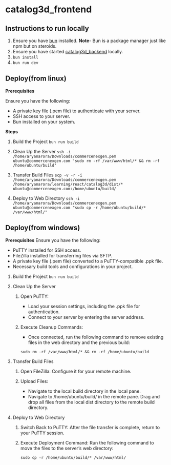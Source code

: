 # catalog3d_frontend

## Instructions to run locally
1. Ensure you have [bun](https://bun.sh/) installed.
**Note**- Bun is a package manager just like npm but on steroids.
2. Ensure you have started [catalog3d_backend](https://github.com/aryanA101a/catalog3d_backend) locally.
3. `bun install`
4. `bun run dev`

## Deploy(from linux)
**Prerequisites**

Ensure you have the following:

- A private key file (.pem file) to authenticate with your server.
- SSH access to your server.
- Bun installed on your system.

**Steps**

1. Build the Project
`bun run build`

2. Clean Up the Server
`ssh -i /home/aryanarora/Downloads/commercenexgen.pem ubuntu@commercenexgen.com 'sudo rm -rf /var/www/html/* && rm -rf /home/ubuntu/build'`

3. Transfer Build Files
`scp -v -r -i /home/aryanarora/Downloads/commercenexgen.pem /home/aryanarora/learning/react/catalog3d/dist/* ubuntu@commercenexgen.com:/home/ubuntu/build/
`

4. Deploy to Web Directory
`ssh -i /home/aryanarora/Downloads/commercenexgen.pem ubuntu@commercenexgen.com "sudo cp -r /home/ubuntu/build/* /var/www/html/"
`


## Deploy(from windows)
**Prerequisites**
Ensure you have the following:

- PuTTY installed for SSH access.
- FileZilla installed for transferring files via SFTP.
- A private key file (.pem file) converted to a PuTTY-compatible .ppk file.
- Necessary build tools and configurations in your project.


1. Build the Project
`bun run build`

2. Clean Up the Server

    1. Open PuTTY:
        - Load your session settings, including the .ppk file for authentication.
        - Connect to your server by entering the server address.

    2. Execute Cleanup Commands:
        - Once connected, run the following command to remove existing files in the web directory and the previous build:
        
        `sudo rm -rf /var/www/html/* && rm -rf /home/ubuntu/build`

3. Transfer Build Files

    1. Open FileZilla: Configure it for your remote machine.

    2. Upload Files:
        - Navigate to the local build directory in the local pane.
        - Navigate to /home/ubuntu/build/ in the remote pane.
        Drag and drop all files from the local dist directory to the remote build directory.

4. Deploy to Web Directory

    1. Switch Back to PuTTY:
        After the file transfer is complete, return to your PuTTY session.

    2. Execute Deployment Command:
        Run the following command to move the files to the server’s web directory:

        `sudo cp -r /home/ubuntu/build/* /var/www/html/`

